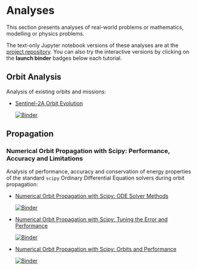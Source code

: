 # Analyses

This section presents analyses of real-world problems or mathematics, modelling or physics problems.

The text-only Jupyter notebook versions of these analyses are at the [project repository](https://github.com/egemenimre/satmad_applications/tree/main/docs/analyses). You can also try the interactive versions by clicking on the **launch binder** badges below each tutorial.

## Orbit Analysis

Analysis of existing orbits and missions:

-   [Sentinel-2A Orbit Evolution](analyses/sats/s2_analysis.ipynb)
    
    [![Binder](https://mybinder.org/badge_logo.svg)](https://mybinder.org/v2/gh/egemenimre/satmad_applications/main?filepath=%2Fdocs%2Fanalyses%sats%2Fs2_analysis.ipynb)

## Propagation

### Numerical Orbit Propagation with Scipy: Performance, Accuracy and Limitations

Analysis of performance, accuracy and conservation of energy properties of the standard `scipy`
Ordinary Differential Equation solvers during orbit propagation:

-   [Numerical Orbit Propagation with Scipy: ODE Solver Methods](analyses/propagation/num_prop_performance_1.ipynb)
    
    [![Binder](https://mybinder.org/badge_logo.svg)](https://mybinder.org/v2/gh/egemenimre/satmad_applications/main?filepath=%2Fdocs%2Fanalyses%2Fpropagation%2Fnum_prop_performance_1.ipynb)

-   [Numerical Orbit Propagation with Scipy: Tuning the Error and Performance](analyses/propagation/num_prop_performance_2.ipynb)
    
    [![Binder](https://mybinder.org/badge_logo.svg)](https://mybinder.org/v2/gh/egemenimre/satmad_applications/main?filepath=%2Fdocs%2Fanalyses%2Fpropagation%2Fnum_prop_performance_2.ipynb)

-   [Numerical Orbit Propagation with Scipy: Orbits and Performance](analyses/propagation/num_prop_performance_3.ipynb)
    
    [![Binder](https://mybinder.org/badge_logo.svg)](https://mybinder.org/v2/gh/egemenimre/satmad_applications/main?filepath=%2Fdocs%2Fanalyses%2Fpropagation%2Fnum_prop_performance_3.ipynb)


